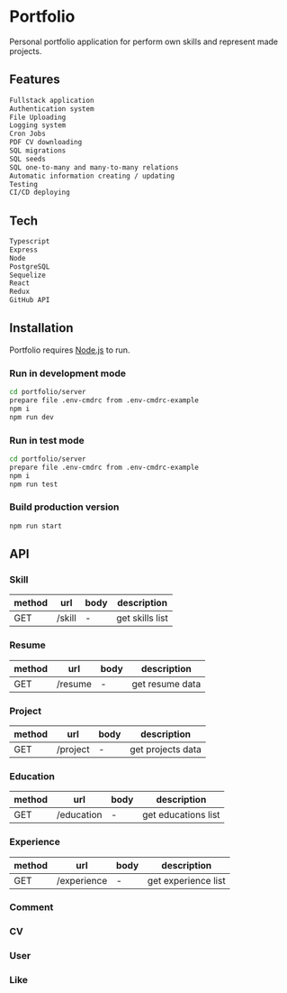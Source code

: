 # Portfolio

Personal portfolio application
for perform own skills and represent made projects.

## Features

```sh
Fullstack application
Authentication system
File Uploading
Logging system
Cron Jobs
PDF CV downloading
SQL migrations
SQL seeds
SQL one-to-many and many-to-many relations
Automatic information creating / updating
Testing
CI/CD deploying
```

## Tech

```sh
Typescript
Express
Node
PostgreSQL
Sequelize
React
Redux
GitHub API
```

## Installation

Portfolio requires [Node.js](https://nodejs.org/) to run.

### Run in development mode

```sh
cd portfolio/server
prepare file .env-cmdrc from .env-cmdrc-example
npm i
npm run dev
```

### Run in test mode

```sh
cd portfolio/server
prepare file .env-cmdrc from .env-cmdrc-example
npm i
npm run test
```

### Build production version

```sh
npm run start
```

## API

### Skill

| method | url    | body | description     |
| ------ | ------ | ---- | --------------- |
| GET    | /skill | -    | get skills list |

### Resume

| method | url     | body | description     |
| ------ | ------- | ---- | --------------- |
| GET    | /resume | -    | get resume data |

### Project

| method | url      | body | description       |
| ------ | -------- | ---- | ----------------- |
| GET    | /project | -    | get projects data |

### Education

| method | url        | body | description         |
| ------ | ---------- | ---- | ------------------- |
| GET    | /education | -    | get educations list |

### Experience

| method | url         | body | description         |
| ------ | ----------- | ---- | ------------------- |
| GET    | /experience | -    | get experience list |

### Comment
### CV
### User
### Like
